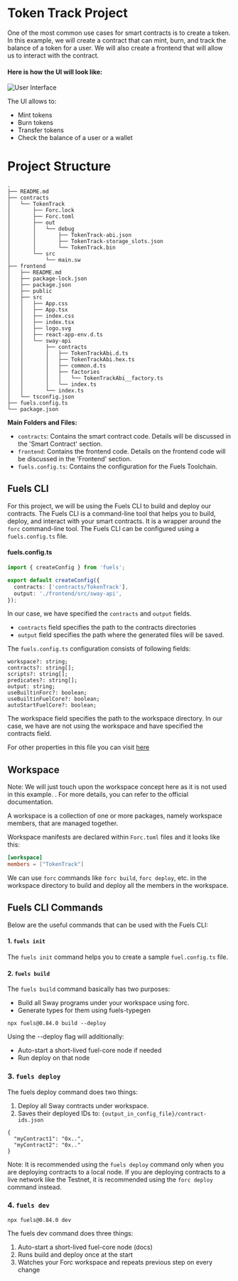 # Token Track Project

One of the most common use cases for smart contracts is to create a token. In this example, we will create a contract
that can mint, burn, and track the balance of a token for a user. We will also create a frontend that will allow us
to interact with the contract.

#### Here is how the UI will look like:

![User Interface](https://raw.githubusercontent.com/RobinNagpal/fuels-token-example/main/assets/images/ui.png)

The UI allows to:

- Mint tokens
- Burn tokens
- Transfer tokens
- Check the balance of a user or a wallet

# Project Structure

```
.
├── README.md
├── contracts
│   └── TokenTrack
│       ├── Forc.lock
│       ├── Forc.toml
│       ├── out
│       │   └── debug
│       │       ├── TokenTrack-abi.json
│       │       ├── TokenTrack-storage_slots.json
│       │       └── TokenTrack.bin
│       └── src
│           └── main.sw
├── frontend
│   ├── README.md
│   ├── package-lock.json
│   ├── package.json
│   ├── public
│   ├── src
│   │   ├── App.css
│   │   ├── App.tsx
│   │   ├── index.css
│   │   ├── index.tsx
│   │   ├── logo.svg
│   │   ├── react-app-env.d.ts
│   │   └── sway-api
│   │       ├── contracts
│   │       │   ├── TokenTrackAbi.d.ts
│   │       │   ├── TokenTrackAbi.hex.ts
│   │       │   ├── common.d.ts
│   │       │   ├── factories
│   │       │   │   └── TokenTrackAbi__factory.ts
│   │       │   └── index.ts
│   │       └── index.ts
│   └── tsconfig.json
├── fuels.config.ts
└── package.json
```

**Main Folders and Files:**

- `contracts`: Contains the smart contract code. Details will be discussed in the 'Smart Contract' section.
- `frontend`: Contains the frontend code. Details on the frontend code will be discussed in the 'Frontend' section.
- `fuels.config.ts`: Contains the configuration for the Fuels Toolchain.

## Fuels CLI
For this project, we will be using the Fuels CLI to build and deploy our contracts. The Fuels CLI is a command-line 
tool that helps you to build, deploy, and interact with your smart contracts. It is a wrapper around the `forc` 
command-line tool. The Fuels CLI can be configured using a `fuels.config.ts` file.

#### fuels.config.ts
```typescript
import { createConfig } from 'fuels';

export default createConfig({
  contracts: ['contracts/TokenTrack'],
  output: './frontend/src/sway-api',
});
```

In our case, we have specified the `contracts` and `output` fields. 
- `contracts` field specifies the path to the  contracts directories
- `output` field specifies the path where the generated files will be saved.

The `fuels.config.ts` configuration consists of following fields:
```
workspace?: string;
contracts?: string[];
scripts?: string[];
predicates?: string[];
output: string;
useBuiltinForc?: boolean;
useBuiltinFuelCore?: boolean;
autoStartFuelCore?: boolean;
```

The workspace field specifies the path to the workspace directory. In our case, we have are not using the workspace
and have specified the contracts field. 

For other properties in this file you can visit [here](https://docs.fuel.network/docs/nightly/fuels-ts/fuels-cli/config-file/)
## Workspace
Note: We will just touch upon the workspace concept here as it is not used in this example. . For more details, you can refer to the official documentation.

A workspace is a collection of one or more packages, namely workspace members, that are managed together.

Workspace manifests are declared within `Forc.toml` files and it looks like this:

```toml
[workspace]
members = ["TokenTrack"]
``` 
We can use `forc` commands like `forc build`, `forc deploy`, etc. in the workspace directory to build and deploy all the
members in the workspace.

## Fuels CLI Commands
Below are the useful commands that can be used with the Fuels CLI:

#### 1. `fuels init`

The `fuels init` command helps you to create a sample `fuel.config.ts` file.

#### 2. `fuels build`

The `fuels build` command basically has two purposes:

- Build all Sway programs under your workspace using forc.
- Generate types for them using fuels-typegen

```
npx fuels@0.84.0 build --deploy
```

Using the --deploy flag will additionally:

- Auto-start a short-lived fuel-core node if needed
- Run deploy on that node

### 3. `fuels deploy`

The fuels deploy command does two things:

1. Deploy all Sway contracts under workspace.
2. Saves their deployed IDs to: `{output_in_config_file}/contract-ids.json`

```
{
  "myContract1": "0x..",
  "myContract2": "0x.."
}
```

Note: It is recommended using the `fuels deploy` command only when you are deploying contracts to a local node. If you 
are deploying contracts to a live network like the Testnet, it is recommended using the `forc deploy` command instead.

### 4. `fuels dev`

```
npx fuels@0.84.0 dev
```

The fuels dev command does three things:
1. Auto-start a short-lived fuel-core node (docs)
2. Runs build and deploy once at the start
3. Watches your Forc workspace and repeats previous step on every change


